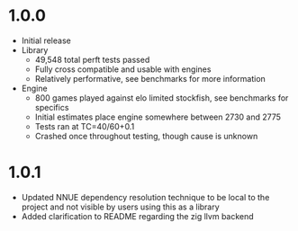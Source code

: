 # 1.0.0
- Initial release
- Library
    - 49,548 total perft tests passed
    - Fully cross compatible and usable with engines
    - Relatively performative, see benchmarks for more information
- Engine
    - 800 games played against elo limited stockfish, see benchmarks for specifics
    - Initial estimates place engine somewhere between 2730 and 2775
    - Tests ran at TC=40/60+0.1
    - Crashed once throughout testing, though cause is unknown

# 1.0.1
- Updated NNUE dependency resolution technique to be local to the project and not visible by users using this as a library
- Added clarification to README regarding the zig llvm backend